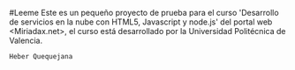 #Leeme
Este es un pequeño proyecto de prueba para el curso 'Desarrollo de servicios
en la nube con HTML5, Javascript y node.js' del portal web <Miriadax.net>, el
curso está desarrollado por la Universidad Politécnica de Valencia.

`Heber Quequejana`
